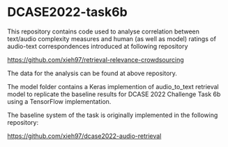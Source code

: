 # DCASE2022-task6b

This repository contains code used to analyse correlation between text/audio complexity measures and human (as well as model) ratings of audio-text correspondences introduced at following repository 

https://github.com/xieh97/retrieval-relevance-crowdsourcing

The data for the analysis can be found at above repository.

The model folder contains a Keras implemention of audio_to_text retrieval model to replicate the baseline results for DCASE 2022 Challenge Task 6b using a TensorFlow implementation.

The baseline system of the task is originally implemented in the following repository: 

https://github.com/xieh97/dcase2022-audio-retrieval
